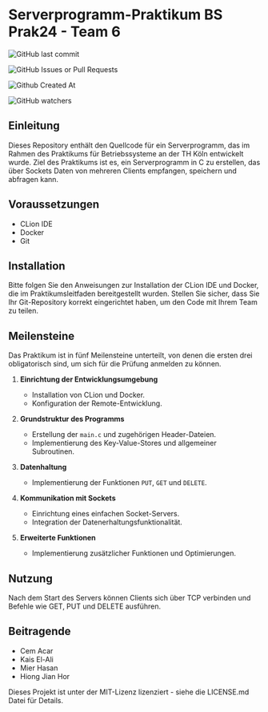 # Serverprogramm-Praktikum BS Prak24 - Team  6

<p align="center"> 
<![GitHub last commit](https://img.shields.io/github/last-commit/cacar7/Praktikum)> 
<![GitHub Issues or Pull Requests](https://img.shields.io/github/issues/cacar7/Praktikum)>
<![Github Created At](https://img.shields.io/github/created-at/cacar7/Praktikum)>
<![GitHub watchers](https://img.shields.io/github/watchers/cacar7/Praktikum?style=flat&color=yellow)>
</p>

![GitHub last commit](https://img.shields.io/github/last-commit/cacar7/Praktikum)

![GitHub Issues or Pull Requests](https://img.shields.io/github/issues/cacar7/Praktikum)

![Github Created At](https://img.shields.io/github/created-at/cacar7/Praktikum)

![GitHub watchers](https://img.shields.io/github/watchers/cacar7/Praktikum?style=flat&color=yellow)


## Einleitung
Dieses Repository enthält den Quellcode für ein Serverprogramm, das im Rahmen des Praktikums für Betriebssysteme an der TH Köln entwickelt wurde. Ziel des Praktikums ist es, ein Serverprogramm in C zu erstellen, das über Sockets Daten von mehreren Clients empfangen, speichern und abfragen kann.

## Voraussetzungen
- CLion IDE
- Docker
- Git

## Installation
Bitte folgen Sie den Anweisungen zur Installation der CLion IDE und Docker, die im Praktikumsleitfaden bereitgestellt wurden. Stellen Sie sicher, dass Sie Ihr Git-Repository korrekt eingerichtet haben, um den Code mit Ihrem Team zu teilen.

## Meilensteine
Das Praktikum ist in fünf Meilensteine unterteilt, von denen die ersten drei obligatorisch sind, um sich für die Prüfung anmelden zu können.

1. **Einrichtung der Entwicklungsumgebung**
   - Installation von CLion und Docker.
   - Konfiguration der Remote-Entwicklung.


2. **Grundstruktur des Programms**
   - Erstellung der `main.c` und zugehörigen Header-Dateien.
   - Implementierung des Key-Value-Stores und allgemeiner Subroutinen.

3. **Datenhaltung**
   - Implementierung der Funktionen `PUT`, `GET` und `DELETE`.

4. **Kommunikation mit Sockets**
   - Einrichtung eines einfachen Socket-Servers.
   - Integration der Datenerhaltungsfunktionalität.

5. **Erweiterte Funktionen**
   - Implementierung zusätzlicher Funktionen und Optimierungen.

## Nutzung
Nach dem Start des Servers können Clients sich über TCP verbinden und Befehle wie GET, PUT und DELETE ausführen.

## Beitragende
- Cem Acar
- Kais El-Ali
- Mier Hasan
- Hiong Jian Hor

Dieses Projekt ist unter der MIT-Lizenz lizenziert - siehe die LICENSE.md Datei für Details.
